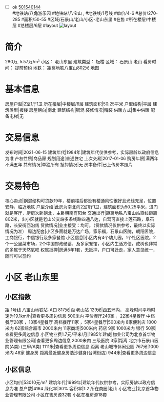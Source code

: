 - [ ] ok [501540144](https://bj.5i5j.com/ershoufang/501540144.html)  
 #地铁站/八角游乐园 #地铁站/八宝山 ,  #地铁线/1号线
#单价/4-6 #总价/270-285 #面积/50-55   #区域/石景山/老山/小区-老山东里 #在售 #所在楼层/中楼层 #总楼层/6层 #layout 
![layout](http://image2a.5i5j.com/bdir/layout/0425b396946448feaa75ad835c1c8293.jpg_P5.jpg) 
# 简介 
 280万,  5.57万/m² 
小区： 老山东里
建筑类型： 板楼
区域： 石景山 老山
看房时间： 提前预约
地铁： 距离地铁八宝山802米 地图
# 基本信息 
 房屋户型|2室1厅1卫
所在楼层|中楼层/6层
建筑面积|50.25平米
户型结构|平层
建筑类型|板楼
房屋朝向|南北
建筑结构|钢混
装修情况|精装
供暖方式|集中供暖
配备电梯|无
# 交易信息 
 发布时间|2021-06-15
建筑年代|1984年|建筑年代仅供参考，实际房龄以政府信息为准
产权性质|商品房
规划用途|普通住宅
上次交易|2017-01-06
购房年限|满两年不满五年
共有情况|单独所有
抵押情况|无
房本备件|已上传房本照片
# 交易特色 
 核心卖点|钢混结构可贷款19年，楼前楼后都没有楼通风性很好且光线充足，位置安静，临近地铁
户型介绍|此房为南北向2室1厅1卫，建筑面积为50.25平米，进门就是客厅，厨房次卧朝北，主卧朝南有阳台
交通出行|距离地铁八宝山站直线距离802米，出小区就是老山公交站多条线路四通八达，自驾可直接上莲石路，阜石路，长安街西沿线
贷款情况|业主接受：均可。（贷款情况仅供参考，最终以实际情况为准）
周边配套|小区多面就是万达广场，家乐福，石景山医院，朝阳医院，工商银行，中信银行及多家餐馆
小区信息|小区内有4个幼儿园，1个社区医院，2个一公里菜市场，2个中国邮政储蓄，及多家餐馆，小区内生活方便，成树也非常的多属于天然氧吧
权属抵押|房满5年1套，无抵押，户口可迁走，家人意见统一，随时可以签约
# 小区 老山东里
## 小区指数 
 距 1号线 八宝山地铁站-A口 817米|距 老山站 129米|西五环内， 高峰时间平均时速为19.1km/h|查看更多周边信息
500米内 平价餐厅240家 ，22家4星餐厅
中档餐厅28家 ，13家4星餐厅
高档餐厅11家 ，5家4星餐厅|500米内 8家便利店
1000米内 62家综合超市
2000米内 11家商场|500米内 药店 9家
1000米内 银行 50家|查看更多周边信息
小区物业费1.7元/平米/月|1985年建成|物业公司为北京首华物业管理有限公司|查看更多周边信息
2000米内 三级医院 3家|距离 北京市石景山医院(A类) (三甲/A类) 1111米|查看更多周边信息
距离 老山城市休闲公园 767米|1000米内 48家 健身房
距离最近健身房浩沙健身(台湾街店) 944米|查看更多周边信息
## 小区信息 
 小区均价|53010元/m²
建筑年代|1999年|建筑年代仅供参考，实际房龄以政府信息为准
总户数|4194
绿化率|30%
容积率|1.2
所在商圈|老山
小区物业|北京首华物业管理有限公司
小区在售房源32套
小区在租房源18套
